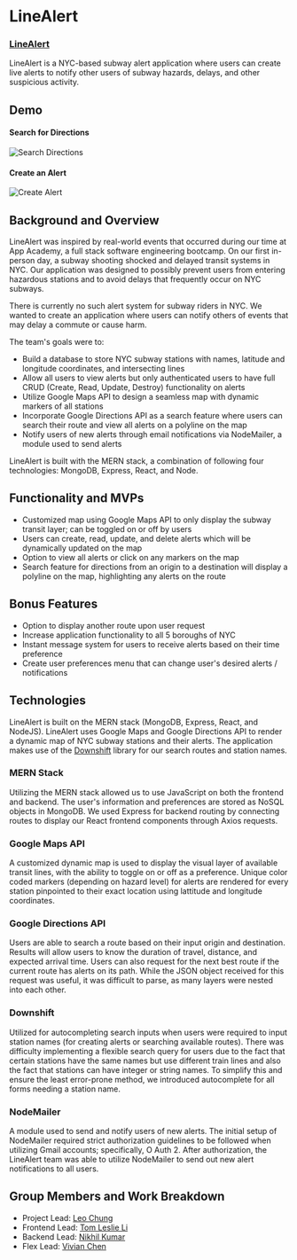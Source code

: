 # LineAlert

### [LineAlert](https://aa-linealert.onrender.com)

LineAlert is a NYC-based subway alert application where users can create live alerts to notify other users of subway hazards, delays, and other suspicious activity.

## Demo

#### Search for Directions

![Search Directions](https://github.com/leochung97/LineAlert/blob/main/frontend/src/assets/img/search_directions.gif)

#### Create an Alert

![Create Alert](https://github.com/leochung97/LineAlert/blob/main/frontend/src/assets/img/create_alert.gif)

## Background and Overview

LineAlert was inspired by real-world events that occurred during our time at App Academy, a full stack software engineering bootcamp. On our first in-person day, a subway shooting shocked and delayed transit systems in NYC. Our application was designed to possibly prevent users from entering hazardous stations and to avoid delays that frequently occur on NYC subways.

There is currently no such alert system for subway riders in NYC. We wanted to create an application where users can notify others of events that may delay a commute or cause harm.

The team's goals were to:

- Build a database to store NYC subway stations with names, latitude and longitude coordinates, and intersecting lines
- Allow all users to view alerts but only authenticated users to have full CRUD (Create, Read, Update, Destroy) functionality on alerts
- Utilize Google Maps API to design a seamless map with dynamic markers of all stations
- Incorporate Google Directions API as a search feature where users can search their route and view all alerts on a polyline on the map
- Notify users of new alerts through email notifications via NodeMailer, a module used to send alerts

LineAlert is built with the MERN stack, a combination of following four technologies: MongoDB, Express, React, and Node.

## Functionality and MVPs

- Customized map using Google Maps API to only display the subway transit layer; can be toggled on or off by users
- Users can create, read, update, and delete alerts which will be dynamically updated on the map
- Option to view all alerts or click on any markers on the map
- Search feature for directions from an origin to a destination will display a polyline on the map, highlighting any alerts on the route

## Bonus Features

- Option to display another route upon user request
- Increase application functionality to all 5 boroughs of NYC
- Instant message system for users to receive alerts based on their time preference
- Create user preferences menu that can change user's desired alerts / notifications

## Technologies

LineAlert is built on the MERN stack (MongoDB, Express, React, and NodeJS).
LineAlert uses Google Maps and Google Directions API to render a dynamic map of NYC subway stations and their alerts.
The application makes use of the [Downshift](https://github.com/downshift-js/downshift) library for our search routes and station names.

### MERN Stack

Utilizing the MERN stack allowed us to use JavaScript on both the frontend and backend. The user's information and preferences are stored as NoSQL objects in MongoDB.
We used Express for backend routing by connecting routes to display our React frontend components through Axios requests.

### Google Maps API

A customized dynamic map is used to display the visual layer of available transit lines, with the ability to toggle on or off as a preference. Unique color coded markers (depending on hazard level) for alerts are rendered for every station pinpointed to their exact location using lattitude and longitude coordinates.

### Google Directions API

Users are able to search a route based on their input origin and destination. Results will allow users to know the duration of travel, distance, and expected arrival time. Users can also request for the next best route if the current route has alerts on its path. While the JSON object received for this request was useful, it was difficult to parse, as many layers were nested into each other.

### Downshift

Utilized for autocompleting search inputs when users were required to input station names (for creating alerts or searching available routes). There was difficulty implementing a flexible search query for users due to the fact that certain stations have the same names but use different train lines and also the fact that stations can have integer or string names. To simplify this and ensure the least error-prone method, we introduced autocomplete for all forms needing a station name.

### NodeMailer

A module used to send and notify users of new alerts. The initial setup of NodeMailer required strict authorization guidelines to be followed when utilizing Gmail accounts; specifically, O Auth 2. After authorization, the LineAlert team was able to utilize NodeMailer to send out new alert notifications to all users.

## Group Members and Work Breakdown

- Project Lead: [Leo Chung](https://github.com/leochung97)
- Frontend Lead: [Tom Leslie Li](https://github.com/tomleslieli)
- Backend Lead: [Nikhil Kumar](https://github.com/nikumar1206)
- Flex Lead: [Vivian Chen](https://github.com/vnchen92)
